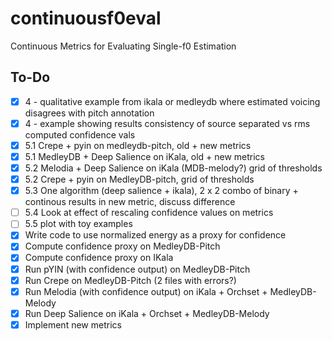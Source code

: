 # continuousf0eval
Continuous Metrics for Evaluating Single-f0 Estimation


## To-Do

- [x] 4 - qualitative example from ikala or medleydb where estimated voicing disagrees with pitch annotation
- [x] 4 - example showing results consistency of source separated vs rms computed confidence vals
- [x] 5.1 Crepe + pyin on medleydb-pitch, old + new metrics
- [x] 5.1 MedleyDB + Deep Salience on iKala, old + new metrics
- [x] 5.2 Melodia + Deep Salience on iKala (MDB-melody?) grid of thresholds
- [x] 5.2 Crepe + pyin on MedleyDB-pitch, grid of thresholds
- [x] 5.3 One algorithm (deep salience + ikala), 2 x 2 combo of binary + continous results in new metric, discuss difference
- [ ] 5.4 Look at effect of rescaling confidence values on metrics
- [ ] 5.5 plot with toy examples
- [x] Write code to use normalized energy as a proxy for confidence
- [x] Compute confidence proxy on MedleyDB-Pitch
- [x] Compute confidence proxy on IKala
- [x] Run pYIN (with confidence output) on MedleyDB-Pitch
- [x] Run Crepe on MedleyDB-Pitch (2 files with errors?)
- [x] Run Melodia (with confidence output) on iKala + Orchset + MedleyDB-Melody
- [x] Run Deep Salience on iKala + Orchset + MedleyDB-Melody
- [x] Implement new metrics
